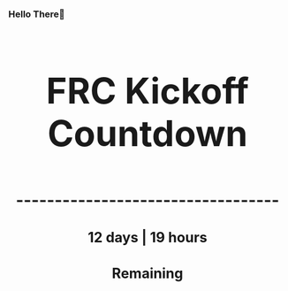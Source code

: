 ### Hello There👋

<!---START-TIMER--->
<h3 align='center' style='font-size: 64px;'>FRC Kickoff Countdown</h3>
<h3 align='center' style='font-size: 30px;'>----------------------------------</h3>
<h3 align='center' style='font-size: 25px;'>12 days | 19 hours</h3>
<h3 align='center' style='font-size: 25px;'>Remaining</h3>
<!---END-TIMER--->
